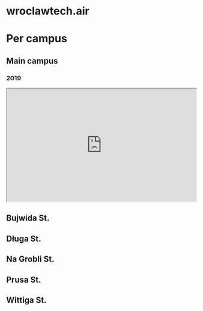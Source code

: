 # wroclawtech.air
# Per campus
## Main campus
### 2019

<iframe src="https://github.com/pwr-inf/wroclawtech.air/blob/data-visualizations/plots/maincampus_2019_1D.html" style="width:100%; height:300px;">
</iframe>
        
## Bujwida St.
## Długa St.
## Na Grobli St.
## Prusa St.
## Wittiga St.

